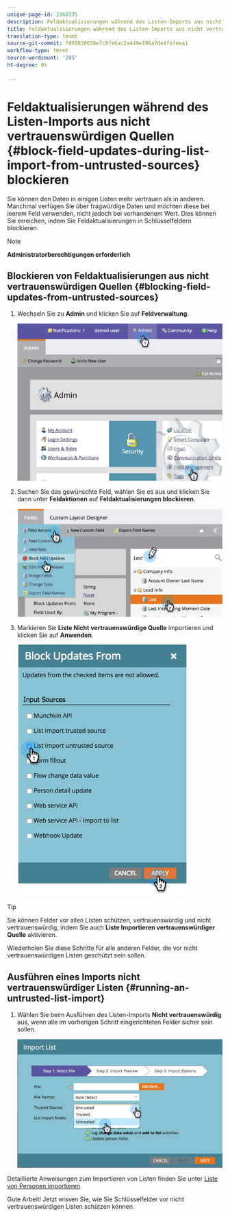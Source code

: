 ```yaml
---
unique-page-id: 2360335
description: Feldaktualisierungen während des Listen-Imports aus nicht vertrauenswürdigen Quellen - Marketing to Docs - Produktdokumentation blockieren
title: Feldaktualisierungen während des Listen-Imports aus nicht vertrauenswürdigen Quellen blockieren
translation-type: tm+mt
source-git-commit: f865630638e7c0fe6ac2a449e196a7de4fbfeea1
workflow-type: tm+mt
source-wordcount: '205'
ht-degree: 0%

---
```



# Feldaktualisierungen während des Listen-Imports aus nicht vertrauenswürdigen Quellen {#block-field-updates-during-list-import-from-untrusted-sources} blockieren

Sie können den Daten in einigen Listen mehr vertrauen als in anderen. Manchmal verfügen Sie über fragwürdige Daten und möchten diese bei leerem Feld verwenden, nicht jedoch bei vorhandenem Wert. Dies können Sie erreichen, indem Sie Feldaktualisierungen in Schlüsselfeldern blockieren.

>[!NOTE]
>
>**Administratorberechtigungen erforderlich**

## Blockieren von Feldaktualisierungen aus nicht vertrauenswürdigen Quellen {#blocking-field-updates-from-untrusted-sources}

1. Wechseln Sie zu **Admin** und klicken Sie auf **Feldverwaltung**.

   ![](assets/image2014-9-19-9-3a38-3a38.png)

1. Suchen Sie das gewünschte Feld, wählen Sie es aus und klicken Sie dann unter **Feldaktionen** auf **Feldaktualisierungen blockieren**.

   ![](assets/image2014-9-19-9-3a39-3a40.png)

1. Markieren Sie **Liste Nicht vertrauenswürdige Quelle** importieren und klicken Sie auf **Anwenden**.

   ![](assets/blockupdates.png)

>[!TIP]
>
>Sie können Felder vor allen Listen schützen, vertrauenswürdig und nicht vertrauenswürdig, indem Sie auch **Liste Importieren vertrauenswürdiger Quelle** aktivieren.

Wiederholen Sie diese Schritte für alle anderen Felder, die vor nicht vertrauenswürdigen Listen geschützt sein sollen.

## Ausführen eines Imports nicht vertrauenswürdiger Listen {#running-an-untrusted-list-import}

1. Wählen Sie beim Ausführen des Listen-Imports **Nicht vertrauenswürdig** aus, wenn alle im vorherigen Schritt eingerichteten Felder sicher sein sollen.

   ![](assets/importpersondetails.jpg)

Detaillierte Anweisungen zum Importieren von Listen finden Sie unter [Liste von Personen importieren](/help/marketo/getting-started/quick-wins/import-a-list-of-people.md).

Gute Arbeit! Jetzt wissen Sie, wie Sie Schlüsselfelder vor nicht vertrauenswürdigen Listen schützen können.
